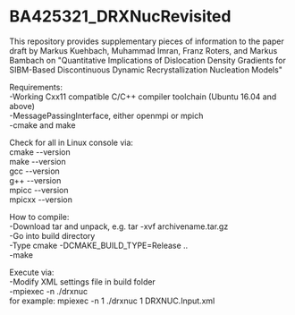# BA425321_DRXNucRevisited
This repository provides supplementary pieces of information to the paper draft by Markus Kuehbach, Muhammad Imran, Franz Roters, and Markus Bambach on
"Quantitative Implications of Dislocation Density Gradients for SIBM-Based Discontinuous Dynamic Recrystallization Nucleation Models"

Requirements:<br>
-Working Cxx11 compatible C/C++ compiler toolchain (Ubuntu 16.04 and above)<br>
-MessagePassingInterface, either openmpi or mpich<br>
-cmake and make<br>

Check for all in Linux console via:<br>
 cmake --version<br>
 make --version<br>
 gcc --version<br>
 g++ --version<br>
 mpicc --version<br>
 mpicxx --version<br>

How to compile:<br>
-Download tar and unpack, e.g. tar -xvf archivename.tar.gz<br>
-Go into build directory<br>
-Type cmake -DCMAKE_BUILD_TYPE=Release ..<br>
-make<br>

Execute via:<br>
-Modify XML settings file in build folder<br>
-mpiexec -n <nprocesses> ./drxnuc <UnsignedInteger> <NameOfXMLSettingsFile><br> 
 for example:    mpiexec -n 1 ./drxnuc 1 DRXNUC.Input.xml<br>
